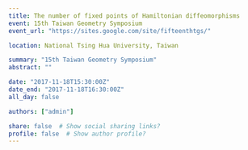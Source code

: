 ```yaml
---
title: The number of fixed points of Hamiltonian diffeomorphisms
event: 15th Taiwan Geometry Symposium
event_url: "https://sites.google.com/site/fifteenthtgs/"

location: National Tsing Hua University, Taiwan

summary: "15th Taiwan Geometry Symposium"
abstract: ""

date: "2017-11-18T15:30:00Z"
date_end: "2017-11-18T16:30:00Z"
all_day: false

authors: ["admin"]

share: false  # Show social sharing links?
profile: false  # Show author profile?
---
```

